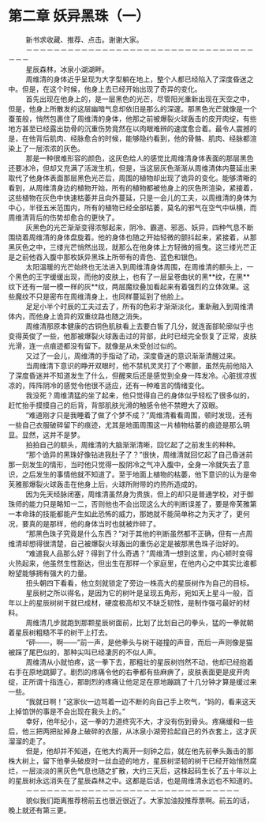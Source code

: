 <h1>第二章 妖异黑珠（一）</h1>
<div id="content">&nbsp&nbsp&nbsp&nbsp&nbsp&nbsp&nbsp&nbsp
 新书求收藏、推荐、点击。谢谢大家。
 <br/>&nbsp&nbsp&nbsp&nbsp&nbsp&nbsp&nbsp&nbsp
 －－－－－－－－－－－－－－－－－－－－－－－－－－－－－－－－－－－－
 <br/>&nbsp&nbsp&nbsp&nbsp&nbsp&nbsp&nbsp&nbsp
 星辰森林，冰泉小湖湖畔。
 <br/>&nbsp&nbsp&nbsp&nbsp&nbsp&nbsp&nbsp&nbsp
 周维清的身体近乎呈现为大字型躺在地上，整个人都已经陷入了深度昏迷之中。但是，在这个时候，他身上去已经开始出现了奇异的变化。
 <br/>&nbsp&nbsp&nbsp&nbsp&nbsp&nbsp&nbsp&nbsp
 首先出现在他身上的，是一层黑色的光芒，尽管阳光重新出现在天空之中，但是，他身上所散发的这层幽暗气息却依旧是那么的深邃。那黑色光芒就像是一个蚕茧般，悄然包裹住了周维清的身体，他那之前被爆裂火球轰击的皮开肉绽，有些地方甚至已经露出肋骨的沉重伤势竟然在以肉眼难辨的速度愈合着。最令人震撼的是，在他背后肌肉、经脉愈合的时候，能够隐约看到，他的骨骼、肌肉、经脉都渲染上了一层浓浓的灰色。
 <br/>&nbsp&nbsp&nbsp&nbsp&nbsp&nbsp&nbsp&nbsp
 那是一种很难形容的颜色，这灰色给人的感觉比周维清身体表面的那层黑色还要冰冷，但却又充满了活泼生机，但是，当这层灰色渐渐从周维清体内蔓延出来取代了他身体表面那层黑色光芒后，周围的植物却出现了诡异的变化。能够清晰的看到，从周维清身边的植物开始，所有的植物都被他身上的灰色所渲染，紧接着，这些植物在灰色中快速枯萎并且向外蔓延，只是一会儿的工夫，以周维清的身体为中心，半径五米范围内，所有的植物已经全部枯萎，莫名的邪气在空气中纵横，而周维清背后的伤势却愈合的更快了。
 <br/>&nbsp&nbsp&nbsp&nbsp&nbsp&nbsp&nbsp&nbsp
 灰黑色的光芒渐渐变得浓郁起来，阴冷、霸道、邪恶、妖异，四种气息不断围绕着周维清的身体盘旋着。他的身体也随之开始轻微的颤抖起来，紧接着，从那黑灰色之中，三缕光芒悄然出现，就那么在他身体上方轻微的摇曳。这三缕光芒正是之前他吞入腹中那枚妖异黑珠上所带有的青色、蓝色和银色。
 <br/>&nbsp&nbsp&nbsp&nbsp&nbsp&nbsp&nbsp&nbsp
 太阳温暖的光芒始终也无法进入到周维清身体周围，在周维清的额头上，一个黑色的王字缓缓出现，而他的皮肤上，也有了一层呈卷曲状的黑**纹，在黑**纹下还有一层一模一样的灰**纹，两层魔纹叠加看起来有着强烈的立体效果。这些魔纹不只是密布在周维清身上，也同样蔓延到了他脸上。
 <br/>&nbsp&nbsp&nbsp&nbsp&nbsp&nbsp&nbsp&nbsp
 足足小半个时辰的工夫过去了，所有的色彩才渐渐淡化，重新融入到周维清体内，而他身上诡异的双重纹路也随之消失。
 <br/>&nbsp&nbsp&nbsp&nbsp&nbsp&nbsp&nbsp&nbsp
 周维清那原本健康的古铜色肌肤看上去要白皙了几分，就连面部轮廓似乎也变得英俊了一些，他那被爆裂火球轰击过的背部，此时已经完全恢复了正常，皮肤光滑，连一点痕迹都没有留下。就像是从未受创过似的。
 <br/>&nbsp&nbsp&nbsp&nbsp&nbsp&nbsp&nbsp&nbsp
 又过了一会儿，周维清的手指动了动，深度昏迷的意识渐渐清醒过来。
 <br/>&nbsp&nbsp&nbsp&nbsp&nbsp&nbsp&nbsp&nbsp
 当周维清下意识的睁开双眼时，他不禁机灵灵打了个寒颤，虽然先前他陷入了深度昏迷并不知道发生了什么，但醒来后还是感觉到全身一阵发冷。心脏拔凉拔凉的，阵阵阴冷的感觉令他很不适应，还有一种难言的情绪变化。
 <br/>&nbsp&nbsp&nbsp&nbsp&nbsp&nbsp&nbsp&nbsp
 我没死？周维清猛的坐了起来，他只觉得自己的身体似乎轻松了很多似的，赶忙抬手摸摸自己的后背，背部肌肤光滑的触感令他不禁瞪大了双眼。
 <br/>&nbsp&nbsp&nbsp&nbsp&nbsp&nbsp&nbsp&nbsp
 “难道刚才只是我睡着了做了个梦不成？”周维清看看周围，顿时发现，还有一些自己衣服破碎留下的痕迹，尤其是地面周围这一片植物枯萎的痕迹是那么明显。显然，这并不是梦。
 <br/>&nbsp&nbsp&nbsp&nbsp&nbsp&nbsp&nbsp&nbsp
 拍拍自己的额头，周维清的大脑渐渐清晰，回忆起了之前发生的种种。
 <br/>&nbsp&nbsp&nbsp&nbsp&nbsp&nbsp&nbsp&nbsp
 “那个诡异的黑珠好像钻进我肚子了？”很快，周维清就回忆起了自己昏迷前那一刻发生的情形，当时他只觉得一股阴冷之气冲入腹中，全身一冷就失去了意识，之后发生的事情他就不知道了。至于地面上植物的枯萎，他下意识的认为是帝芙雅那爆裂火球轰击在他身上后，火球所附带的灼热所造成的。
 <br/>&nbsp&nbsp&nbsp&nbsp&nbsp&nbsp&nbsp&nbsp
 因为先天经脉闭塞，周维清虽然身为贵族，但上的却只是普通学校，对于御珠师的能力只是略知一二，否则他也不会出现这么大的判断误差了，要是帝芙雅第一本命珠的技能都能产生如此恐怖的威力，那她就不能简单称之为天才了，更何况，要真的是那样，他的身体当时也就被炸碎了。
 <br/>&nbsp&nbsp&nbsp&nbsp&nbsp&nbsp&nbsp&nbsp
 “那黑色珠子究竟是什么东西？”对于其他的判断虽然都不正确，但有一点周维清却想得很清楚，自己被爆裂火球轰出的重伤必定是被那黑色珠子治好的。
 <br/>&nbsp&nbsp&nbsp&nbsp&nbsp&nbsp&nbsp&nbsp
 “难道我人品那么好？得到了什么奇遇？”周维清一想到这里，内心顿时变得火热起来，他虽然生性豁达，但出生在那样一个家庭里，在他内心之中其实比谁都盼望能够拥有强大的力量。
 <br/>&nbsp&nbsp&nbsp&nbsp&nbsp&nbsp&nbsp&nbsp
 扭头朝四下看看，他立刻就锁定了旁边一株高大的星辰树作为自己的目标。
 <br/>&nbsp&nbsp&nbsp&nbsp&nbsp&nbsp&nbsp&nbsp
 星辰树之所以得名，是因为它的树叶是呈现五角形，宛如天上星斗一般，百年以上的星辰树树干就已成材，硬度极高却又不缺乏韧性，是制作强弓最好的材料。
 <br/>&nbsp&nbsp&nbsp&nbsp&nbsp&nbsp&nbsp&nbsp
 周维清几步就跑到那颗星辰树面前，比划了比划自己的拳头，猛的一拳就朝着星辰树粗糙不平的树干上打去。
 <br/>&nbsp&nbsp&nbsp&nbsp&nbsp&nbsp&nbsp&nbsp
 “砰——，啊——”前一声，是他拳头与树干碰撞的声音，而后一声则像是猫被踩了尾巴似的，那种尖叫已经凄厉的不似人声。
 <br/>&nbsp&nbsp&nbsp&nbsp&nbsp&nbsp&nbsp&nbsp
 周维清从小就怕疼，这一拳下去，那粗壮的星辰树岿然不动，他却已经抱着右手在原地跳脚了。剧烈的疼痛令他的右拳都有些麻痹了，皮肤表面更是皮开肉绽，正所谓十指连心，那剧烈的疼痛让他足足在原地蹦跳了十几分钟才算是缓过来一些。
 <br/>&nbsp&nbsp&nbsp&nbsp&nbsp&nbsp&nbsp&nbsp
 “我就日啊！”这家伙一边骂着一边不断的向自己手上吹气，“妈的，看来这天上掉馅饼的事是不会出现在我头上的。”
 <br/>&nbsp&nbsp&nbsp&nbsp&nbsp&nbsp&nbsp&nbsp
 幸好，他年纪小，这一拳的力道终究不大，才没有伤到骨头。疼痛缓和一些后，他三把两把扯掉身上破碎的衣服，从冰泉小湖旁捡起自己的外衣套上，这才灰溜溜的走了。
 <br/>&nbsp&nbsp&nbsp&nbsp&nbsp&nbsp&nbsp&nbsp
 但是，他却并不知道，在他大约离开一刻钟之后，就在他先前拳头轰击的那株大树上，留下他拳头破皮时一丝血迹的地方，星辰树坚韧的树干已经开始悄然腐烂，一层淡淡的黑灰色气息也随之扩散，大约三天后，这株起码生长了五十年以上的星辰树永远消失在了星辰森林之中。这都是后话，也是周维清永远也不知道的。
 <br/>&nbsp&nbsp&nbsp&nbsp&nbsp&nbsp&nbsp&nbsp
 －－－－－－－－－－－－－－－－－－－－－－－－－－－－－－－
 <br/>&nbsp&nbsp&nbsp&nbsp&nbsp&nbsp&nbsp&nbsp
 貌似我们距离推荐榜前五也很近很近了。大家加油投推荐票啊。前五的话，晚上就还有第三更。
 <br/>&nbsp&nbsp&nbsp&nbsp&nbsp&nbsp&nbsp&nbsp
</div>
